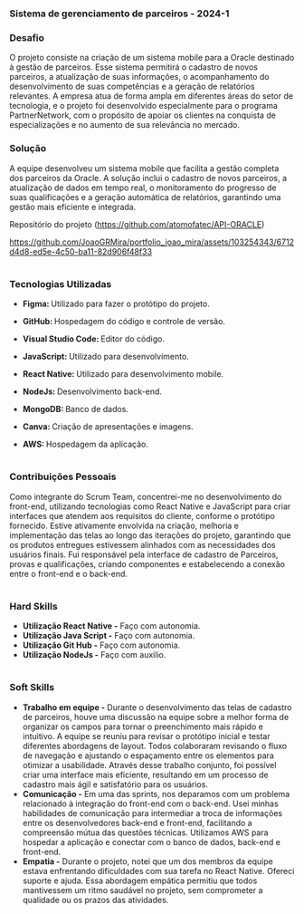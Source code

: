 ### Sistema de gerenciamento de parceiros - 2024-1

### Desafio

O projeto consiste na criação de um sistema mobile para a Oracle destinado à gestão de parceiros. Esse sistema permitirá o cadastro de novos parceiros, a atualização de suas informações, o acompanhamento do desenvolvimento de suas competências e a geração de relatórios relevantes. A empresa atua de forma ampla em diferentes áreas do setor de tecnologia, e o projeto foi desenvolvido especialmente para o programa PartnerNetwork, com o propósito de apoiar os clientes na conquista de especializações e no aumento de sua relevância no mercado.

### Solução

A equipe desenvolveu um sistema mobile que facilita a gestão completa dos parceiros da Oracle. A solução inclui o cadastro de novos parceiros, a atualização de dados em tempo real, o monitoramento do progresso de suas qualificações e a geração automática de relatórios, garantindo uma gestão mais eficiente e integrada.

Repositório do projeto (https://github.com/atomofatec/API-ORACLE)

https://github.com/JoaoGRMira/portfolio_joao_mira/assets/103254343/6712d4d8-ed5e-4c50-ba11-82d906f48f33

<h1></h1>

### Tecnologias Utilizadas
<div>
    <ul>
      <li>
        <b> Figma: </b> Utilizado para fazer o protótipo do projeto.
      </li>
    </ul>
  </span>
</div>
<div>
    <ul>
      <li>
        <b> GitHub: </b> Hospedagem do código e controle de versão. 
      </li>
    </ul>
  </span>
</div>
<div>
    <ul>
      <li>
        <b> Visual Studio Code: </b> Editor do código.
      </li>
    </ul>
  </span>
</div>
<div>
    <ul>
      <li>
        <b> JavaScript: </b> Utilizado para desenvolvimento.
      </li>
    </ul>
  </span>
</div>
<div>
    <ul>
      <li>
        <b> React Native: </b> Utilizado para desenvolvimento mobile.
      </li>
    </ul>
  </span>
</div>
<div>
    <ul>
      <li>
        <b> NodeJs: </b> Desenvolvimento back-end.
      </li>
    </ul>
  </span>
</div>
<div>
    <ul>
      <li>
        <b> MongoDB: </b> Banco de dados.
      </li>
    </ul>
  </span>
</div>
<div>
    <ul>
      <li>
        <b> Canva: </b> Criação de apresentações e imagens.
      </li>
    </ul>
  </span>
</div>
<div>
    <ul>
      <li>
        <b> AWS: </b> Hospedagem da aplicação.
      </li>
    </ul>
  </span>
</div>

<h1></h1>

### Contribuições Pessoais
Como integrante do Scrum Team, concentrei-me no desenvolvimento do front-end, utilizando tecnologias como React Native e JavaScript para criar interfaces que atendem aos requisitos do cliente, conforme o protótipo fornecido. Estive ativamente envolvida na criação, melhoria e implementação das telas ao longo das iterações do projeto, garantindo que os produtos entregues estivessem alinhados com as necessidades dos usuários finais. Fui responsável pela interface de cadastro de Parceiros, provas e qualificações, criando componentes e estabelecendo a conexão entre o front-end e o back-end.
<h1></h1>

### Hard Skills
<ul>
  <li><b> Utilização React Native -</b> Faço com autonomia.</li>
  <li><b> Utilização Java Script -</b> Faço com autonomia.</li>
  <li><b> Utilização Git Hub -</b> Faço com autonomia.</li>
  <li><b> Utilização NodeJs -</b> Faço com auxilio.</li>
</ul>

<h1></h1>

### Soft Skills
<ul>
  <li><b>Trabalho em equipe -</b> Durante o desenvolvimento das telas de cadastro de parceiros, houve uma discussão na equipe sobre a melhor forma de organizar os campos para tornar o preenchimento mais rápido e intuitivo. A equipe se reuniu para revisar o protótipo inicial e testar diferentes abordagens de layout. Todos colaboraram revisando o fluxo de navegação e ajustando o espaçamento entre os elementos para otimizar a usabilidade. Através desse trabalho conjunto, foi possível criar uma interface mais eficiente, resultando em um processo de cadastro mais ágil e satisfatório para os usuários. </li>
  <li><b>Comunicação -</b> Em uma das sprints, nos deparamos com um problema relacionado à integração do front-end com o back-end. Usei minhas habilidades de comunicação para intermediar a troca de informações entre os desenvolvedores back-end e front-end, facilitando a compreensão mútua das questões técnicas. Utilizamos AWS para hospedar a aplicação e conectar com o banco de dados, back-end e front-end. </li>
  <li><b>Empatia -</b> Durante o projeto, notei que um dos membros da equipe estava enfrentando dificuldades com sua tarefa no React Native. Ofereci suporte e ajuda. Essa abordagem empática permitiu que todos mantivessem um ritmo saudável no projeto, sem comprometer a qualidade ou os prazos das atividades. </li>
</ul>
